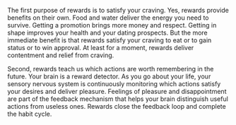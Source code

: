 The first purpose of rewards is to satisfy your craving. Yes, rewards
provide benefits on their own. Food and water deliver the energy you
need to survive. Getting a promotion brings more money and respect.
Getting in shape improves your health and your dating prospects. But
the more immediate benefit is that rewards satisfy your craving to eat
or to gain status or to win approval. At least for a moment, rewards
deliver contentment and relief from craving.

Second, rewards teach us which actions are worth remembering in
the future. Your brain is a reward detector. As you go about your life,
your sensory nervous system is continuously monitoring which actions
satisfy your desires and deliver pleasure. Feelings of pleasure and
disappointment are part of the feedback mechanism that helps your
brain distinguish useful actions from useless ones. Rewards close the
feedback loop and complete the habit cycle.